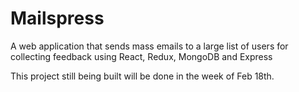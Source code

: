 # Mailspress
A web application that sends mass emails to a large list of users for collecting feedback using React, Redux, MongoDB and Express

This project still being built will be done in the week of Feb 18th. 
